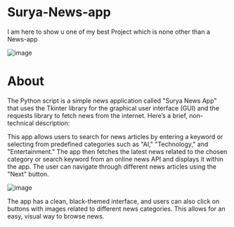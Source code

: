 # Surya-News-app
I am here to show u one of my best Project which is none other than a News-app

![image](https://github.com/user-attachments/assets/61d8a4d6-63fe-480c-ba2f-d93ee04f5cca)

# About

The Python script is a simple news application called "Surya News App" that uses the Tkinter library for the graphical user interface (GUI) and the requests library to fetch news from the internet. Here’s a brief, non-technical description:

This app allows users to search for news articles by entering a keyword or selecting from predefined categories such as "AI," "Technology," and "Entertainment." The app then fetches the latest news related to the chosen category or search keyword from an online news API and displays it within the app. The user can navigate through different news articles using the "Next" button.

![image](https://github.com/user-attachments/assets/2157e761-96cf-4986-9146-a5996095e343)

The app has a clean, black-themed interface, and users can also click on buttons with images related to different news categories. This allows for an easy, visual way to browse news.
